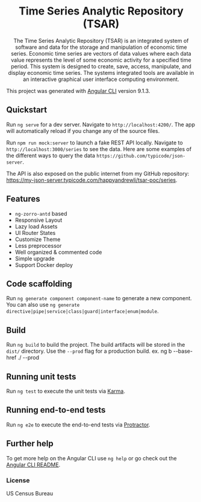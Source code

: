 <h1 align="center">Time Series Analytic Repository (TSAR)</h1>

<div align="center">
  The Time Series Analytic Repository (TSAR) is an integrated system of software and data for the storage and manipulation of economic time series. Economic time series are vectors of data values where each data value represents the level of some economic activity for a specified time period. This system is designed to create, save, access, manipulate, and display economic time series. The systems integrated tools are available in an interactive graphical user interface computing environment.
</div>

This project was generated with [Angular CLI](https://github.com/angular/angular-cli) version 9.1.3.

## Quickstart

Run `ng serve` for a dev server. Navigate to `http://localhost:4200/`. The app will automatically reload if you change any of the source files.

Run `npm run mock:server` to launch a fake REST API locally. Navigate to `http://localhost:3000/series` to see the data. Here are some examples of the different ways to query the data `https://github.com/typicode/json-server`.

The API is also exposed on the public internet from my GitHub repository: https://my-json-server.typicode.com/happyandrewli/tsar-poc/series.

## Features

+ `ng-zorro-antd` based
+ Responsive Layout
+ Lazy load Assets
+ UI Router States
+ Customize Theme
+ Less preprocessor
+ Well organized & commented code
+ Simple upgrade
+ Support Docker deploy

## Code scaffolding

Run `ng generate component component-name` to generate a new component. You can also use `ng generate directive|pipe|service|class|guard|interface|enum|module`.

## Build

Run `ng build` to build the project. The build artifacts will be stored in the `dist/` directory. Use the `--prod` flag for a production build. ex. ng b --base-href ./ --prod

## Running unit tests

Run `ng test` to execute the unit tests via [Karma](https://karma-runner.github.io).

## Running end-to-end tests

Run `ng e2e` to execute the end-to-end tests via [Protractor](http://www.protractortest.org/).

## Further help

To get more help on the Angular CLI use `ng help` or go check out the [Angular CLI README](https://github.com/angular/angular-cli/blob/master/README.md).

### License

US Census Bureau
